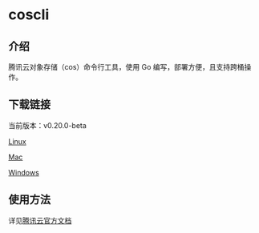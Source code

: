 # coscli

## 介绍

腾讯云对象存储（cos）命令行工具，使用 Go 编写，部署方便，且支持跨桶操作。

## 下载链接

当前版本：v0.20.0-beta

[Linux](https://github.com/tencentyun/coscli/releases/download/v0.20.0-beta/coscli-linux)

[Mac](https://github.com/tencentyun/coscli/releases/download/v0.20.0-beta/coscli-mac)

[Windows](https://github.com/tencentyun/coscli/releases/download/v0.20.0-beta/coscli-windows.exe)

## 使用方法

详见[腾讯云官方文档](https://cloud.tencent.com/document/product/436/63143)

